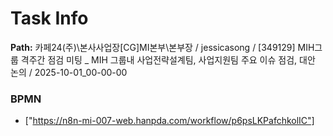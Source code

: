 # Task Info

**Path:** 카페24(주)\본사사업장\[CG]MI본부\본부장 / jessicasong / [349129] MIH그룹 격주간 점검 미팅 _ MIH 그룹내 사업전략설계팀, 사업지원팀 주요 이슈 점검, 대안 논의 / 2025-10-01_00-00-00

### BPMN
- ["https://n8n-mi-007-web.hanpda.com/workflow/p6psLKPafchkolIC"]

